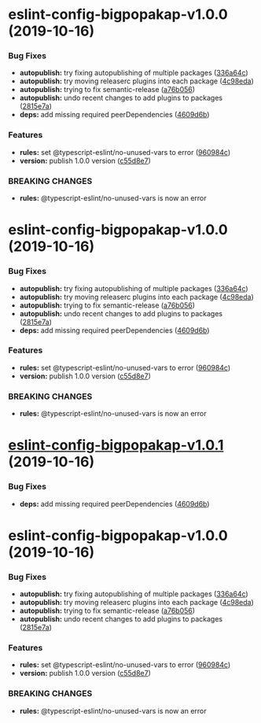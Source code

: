 # eslint-config-bigpopakap-v1.0.0 (2019-10-16)


### Bug Fixes

* **autopublish:** try fixing autopublishing of multiple packages ([336a64c](https://github.com/bigpopakap/linting-config/commit/336a64ce5946173ad9b251c8c5d0423f263f1fba))
* **autopublish:** try moving releaserc plugins into each package ([4c98eda](https://github.com/bigpopakap/linting-config/commit/4c98edadfa18f51780d80bab2da772b3ca2c11f5))
* **autopublish:** trying to fix semantic-release ([a76b056](https://github.com/bigpopakap/linting-config/commit/a76b056eb31129208e6a193dc4bdcdb9b490eb93))
* **autopublish:** undo recent changes to add plugins to packages ([2815e7a](https://github.com/bigpopakap/linting-config/commit/2815e7a82fc17dc4d07c33a709ab9d92d258d2f3))
* **deps:** add missing required peerDependencies ([4609d6b](https://github.com/bigpopakap/linting-config/commit/4609d6bc3899c55f0a647939679b9063c7180e9c))


### Features

* **rules:** set @typescript-eslint/no-unused-vars to error ([960984c](https://github.com/bigpopakap/linting-config/commit/960984c00a98f5e02aa196ca00531fe0c23d412a))
* **version:** publish 1.0.0 version ([c55d8e7](https://github.com/bigpopakap/linting-config/commit/c55d8e7276a994240eb95deacb06a1702f03f1d1))


### BREAKING CHANGES

* **rules:** @typescript-eslint/no-unused-vars is now an error

# eslint-config-bigpopakap-v1.0.0 (2019-10-16)


### Bug Fixes

* **autopublish:** try fixing autopublishing of multiple packages ([336a64c](https://github.com/bigpopakap/linting-config/commit/336a64ce5946173ad9b251c8c5d0423f263f1fba))
* **autopublish:** try moving releaserc plugins into each package ([4c98eda](https://github.com/bigpopakap/linting-config/commit/4c98edadfa18f51780d80bab2da772b3ca2c11f5))
* **autopublish:** trying to fix semantic-release ([a76b056](https://github.com/bigpopakap/linting-config/commit/a76b056eb31129208e6a193dc4bdcdb9b490eb93))
* **autopublish:** undo recent changes to add plugins to packages ([2815e7a](https://github.com/bigpopakap/linting-config/commit/2815e7a82fc17dc4d07c33a709ab9d92d258d2f3))
* **deps:** add missing required peerDependencies ([4609d6b](https://github.com/bigpopakap/linting-config/commit/4609d6bc3899c55f0a647939679b9063c7180e9c))


### Features

* **rules:** set @typescript-eslint/no-unused-vars to error ([960984c](https://github.com/bigpopakap/linting-config/commit/960984c00a98f5e02aa196ca00531fe0c23d412a))
* **version:** publish 1.0.0 version ([c55d8e7](https://github.com/bigpopakap/linting-config/commit/c55d8e7276a994240eb95deacb06a1702f03f1d1))


### BREAKING CHANGES

* **rules:** @typescript-eslint/no-unused-vars is now an error

# [eslint-config-bigpopakap-v1.0.1](https://github.com/bigpopakap/linting-config/compare/v1.0.0...v1.0.1) (2019-10-16)


### Bug Fixes

* **deps:** add missing required peerDependencies ([4609d6b](https://github.com/bigpopakap/linting-config/commit/4609d6bc3899c55f0a647939679b9063c7180e9c))

# eslint-config-bigpopakap-v1.0.0 (2019-10-16)


### Bug Fixes

* **autopublish:** try fixing autopublishing of multiple packages ([336a64c](https://github.com/bigpopakap/linting-config/commit/336a64ce5946173ad9b251c8c5d0423f263f1fba))
* **autopublish:** try moving releaserc plugins into each package ([4c98eda](https://github.com/bigpopakap/linting-config/commit/4c98edadfa18f51780d80bab2da772b3ca2c11f5))
* **autopublish:** trying to fix semantic-release ([a76b056](https://github.com/bigpopakap/linting-config/commit/a76b056eb31129208e6a193dc4bdcdb9b490eb93))
* **autopublish:** undo recent changes to add plugins to packages ([2815e7a](https://github.com/bigpopakap/linting-config/commit/2815e7a82fc17dc4d07c33a709ab9d92d258d2f3))


### Features

* **rules:** set @typescript-eslint/no-unused-vars to error ([960984c](https://github.com/bigpopakap/linting-config/commit/960984c00a98f5e02aa196ca00531fe0c23d412a))
* **version:** publish 1.0.0 version ([c55d8e7](https://github.com/bigpopakap/linting-config/commit/c55d8e7276a994240eb95deacb06a1702f03f1d1))


### BREAKING CHANGES

* **rules:** @typescript-eslint/no-unused-vars is now an error

